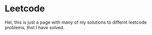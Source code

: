 # Leetcode

Hei, this is just a page with many of my solutions to differnt leetcode problems, thst I have solved. 
